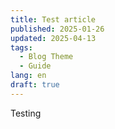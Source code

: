 ```yaml
---
title: Test article
published: 2025-01-26
updated: 2025-04-13
tags:
  - Blog Theme
  - Guide
lang: en
draft: true
---
```


Testing